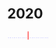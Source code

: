 # 2020

<span style="color:#ccccff">..........</span><span style="color:#ff0000">|</span><span style="color:#ccccff">..........</span>
